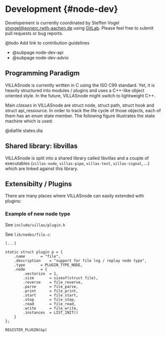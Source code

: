 # Development {#node-dev}

Developement is currently coordinated by Steffen Vogel <stvogel@eonerc.rwth-aachen.de> using [GitLab](http://git.rwth-aachen.de/VILLASframework/VILLASnode).
Please feel free to submit pull requests or bug reports.

@todo Add link to contribution guidelines

- @subpage node-dev-api
- @subpage node-dev-advio

## Programming Paradigm

VILLASnode is currently written in C using the ISO C99 standard.
Yet, it is heavily structured into modules / plugins and uses a C++-like object oriented style.
In the future, VILLASnode might switch to lightweight C++.

Main _classes_ in VILLASnode are struct node, struct path, struct hook and struct api_ressource.
In order to track the life cycle of those objects, each of them has an enum state member.
The following figure illustrates the state machine which is used:

@diafile states.dia

## Shared library: libvillas

VILLASnode is split into a shared library called libvillas and a couple of executables (`villas-node`, `villas-pipe`, `villas-test`, `villas-signal`, ...) which are linked against this library.

## Extensibilty / Plugins

There are many places where VILLASnode can easily extended with plugins:

### Example of new node type

See `include/villas/plugin.h`

See `lib/nodes/file.c`:

	[...]
	
	static struct plugin p = {
		.name		= "file",
		.description	= "support for file log / replay node type",
		.type		= PLUGIN_TYPE_NODE,
		.node		= {
			.vectorize	= 1,
			.size		= sizeof(struct file),
			.reverse	= file_reverse,
			.parse		= file_parse,
			.print		= file_print,
			.start		= file_start,
			.stop		= file_stop,
			.read		= file_read,
			.write		= file_write,
			.instances	= LIST_INIT()
		}
	};
	
	REGISTER_PLUGIN(&p)